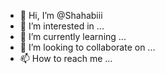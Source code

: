 - 👋 Hi, I’m @Shahabiii
- 👀 I’m interested in ...
- 🌱 I’m currently learning ...
- 💞️ I’m looking to collaborate on ...
- 📫 How to reach me ...

<!---
Shahabiii/Shahabiii is a ✨ special ✨ repository because its `README.md` (this file) appears on your GitHub profile.
You can click the Preview link to take a look at your changes.
--->
